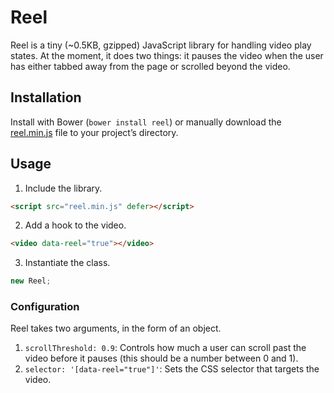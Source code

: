 # Reel

Reel is a tiny (~0.5KB, gzipped) JavaScript library for handling video play states. At the moment, it does two things: it pauses the video when the user has either tabbed away from the page or scrolled beyond the video.

## Installation

Install with Bower (`bower install reel`) or manually download the [reel.min.js](reel.min.js) file to your project’s directory.

## Usage

1. Include the library.

  ```html
  <script src="reel.min.js" defer></script>
  ```

2. Add a hook to the video.

  ```html
  <video data-reel="true"></video>
  ```

3. Instantiate the class.

  ```javascript
  new Reel;
  ```

### Configuration

Reel takes two arguments, in the form of an object.

1. `scrollThreshold: 0.9`: Controls how much a user can scroll past the video before it pauses (this should be a number between 0 and 1).
2. `selector: '[data-reel="true"]'`: Sets the CSS selector that targets the video.
